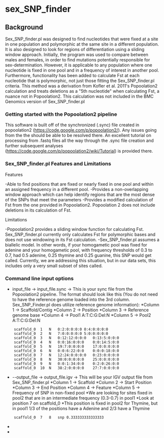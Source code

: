 sex_SNP_finder
==============
Background
--------------
Sex_SNP_finder.pl was designed to find nucleotides that were fixed at a site in one population and polymorphic at the same site in a different population. It is also designed to look for regions of differentiation using a sliding window approach. Initially, the program was used to compare between males and females, in order to find mutations potentially responsible for sex-determination. However, it is applicable to any population where one nucleotide is fixed in one pool and in a frequency of interest in another pool. Furthermore, functionality has been added to calculate Fst at each nucleotide that is polymorphic, not just those fitting the Sex_SNP_finder.pl criteria. This method was a derivation from Kofler et al. 2011's Popoolation2 calculation and treats deletions as a "5th nucleotide" when calculating Fst, a nuance not in Popoolation2. This calculation was not included in the BMC Genomics version of Sex_SNP_finder.pl

### Getting started with the Popoolation2 pipeline

This software is built off of the synchronized (.sync) file created in popoolation2 (https://code.google.com/p/popoolation2/). Any issues going from the the should be able to be resolved there. An excellent tutorial on processing from .fastq files all the way through the .sync file creation and further subsequent analyses (https://code.google.com/p/popoolation2/wiki/Tutorial) is provided there.

### Sex_SNP_finder.pl Features and Limitations

Features

-Able to find positions that are fixed or nearly fixed in one pool and within an assigned frequency in a different pool. -Provides a non-overlapping window approach which can help identify regions that are the most dense of the SNPs that meet the parameters -Provides a modified calculation of Fst from the one provided in Popoolation2. Popoolation 2 does not include deletions in its calculation of Fst.

Limitations

-Popoolation2 provides a sliding window function for calculating Fst. Sex_SNP_finder.pl currently only calculates Fst for polymorphic bases and does not use windowing in its Fst calculation. -Sex_SNP_finder.pl assumes a biallelic model. In other words, if your homogametic pool was fixed for adenine and your homogametic pool, with frequency thresholds of 0.3 to 0.7, had 0.5 adenine, 0.25 thymine and 0.25 guanine, this SNP would get called. Currently, we are addressing this situation, but in our data sets, this includes only a very small subset of sites called.

### Command line input options

* input_file -> input_file.sync -> This is your sync file from the Popoolation2 pipeline. The format should look like this (You do not need to have the reference genome loaded into the 3rd column. Sex_SNP_Finder.pl does utilize reference genome information):
    *Column 1 -> Scaffold/Contig
    *Column 2 -> Position
    *Column 3 -> Reference genome base
    *Column 4 -> Pool1 A:T:C:G:Del:N
    *Column 5 -> Pool2 A:T:C:G:Del:N
```
    scaffold_0	1	N	0:2:0:0:0:0	0:4:0:0:0:0
    scaffold_0	2	N	7:0:0:0:0:0	5:0:0:0:0:0
    scaffold_0	3	N	0:12:12:0:0:0	0:13:5:0:0:0
    scaffold_0	4	N	0:0:16:0:0:0	0:0:14:5:0:0
    scaffold_0	5	N	19:7:0:0:0:0	17:0:0:0:0:0
    scaffold_0	6	N	0:0:6:22:0:0	0:0:0:18:0:0
    scaffold_0	7	N	12:24:0:0:0:0	0:23:0:0:0:0
    scaffold_0	8	N	30:0:0:0:0:0	25:0:0:0:0:0
    scaffold_0	9	N	0:0:1:34:0:0	0:2:0:26:0:0
    scaffold_0	10	N	38:2:0:0:0:0	27:7:0:0:0:0
```

* --output_file -> output_file.igv -> This will be your IGV output file from Sex_SNP_finder.pl 
    *Column 1 -> Scaffold
    *Column 2 -> Start Position
    *Column 3 -> End Position
    *Column 4 -> Feature
    *Column 5 -> Frequency of SNP in non-fixed pool
        *We are looking for sites fixed in pool2 that are in an intermediate frequency (0.3-0.7) in pool1
        *Look at position 7 on scaffold_0
        *This position is fixed in pool2 for Thymine, but in pool1 1/3 of the positions have a Adenine and 2/3 have a Thymine

    
``` 
    scaffold_0	7	8	snp	0.333333333333333
```

* 
*
